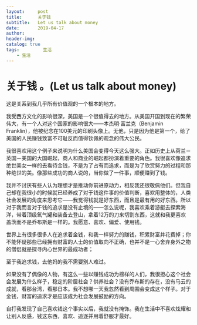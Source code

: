 ```yaml
---
layout:     post  
title:      关于钱
subtitle:   Let us talk about money
date:       2019-04-17  
author:      
header-img: 
catalog: true  
tags:         生活  
    - 生活
---
```


# 关于钱 。(Let us talk about money)

这是关系到我几乎所有价值观的一个根本的地方。

我受西方文化的影响很深，美国是一个很值得去的地方。从美国开国到现在的繁荣伟大，有一个人对这个国家的影响很大——本杰明·富兰克（Benjamin Franklin），他被纪念在100美元的印刷头像上。无他，只是因为他是第一个，给了美国的人民赚钱致富不可耻反而值得钦佩的观念的伟大公民。

我很喜欢用这个例子来说明为什么美国会变得今天这么强大。正如历史上从荷兰－英国－美国的大国崛起，商人和商业的崛起都扮演着重要的角色。我很喜欢像追求绝世美女一样的去看待金钱，不是为了占有而追求，而是为了欣赏努力的过程和那种绝世的美。像那些成功的商人说的，当你做了一件事，顺便赚到了钱。

我并不讨厌有些人认为理想才是推动你前进原动力，相反我还很敬佩他们。但我自己却在我很小的时候就已经养成了对于钱这件事的价值判断，喜欢用整体的，人类社会发展的角度来思考它——我觉得钱就是好东西，而且是最有用的好东西。所以对于我而言对于钱的追求是没有止境的——怎么说呢，我喜欢乘着游艇去探索海洋，带着顶级氧气罐和装备去登山，拿着12万的刀来切割东西，这就和我更喜欢盖茨而不是乔布斯是一样的。我愿意、喜欢、偏爱、使用钱。

世界上有很多很多人在追求着金钱，和我一样努力的赚钱，积累财富并花费掉；你不能怀疑那些已经拥有财富的人士的价值取向不正确，也并不是一心舍弃身外之物的僧侣就是探寻内心世界的最成功者；

至于我追求钱，去他妈的我不需要别人难过。

如果没有了偶像的人物，有这么一些以赚钱成功为榜样的人们，我很担心这个社会会发展为什么样子，稳定的阶层社会？供养社会？没有乔布斯的存在，没有马云的成就，看那台湾，看那日本。我不想哪一天我忽然看到周围会变成这个样子。对于金钱，财富的追求才是应该成为社会发展鼓励的方向。

自打我发现了自己喜欢钱这个事实以后，我就没有掩饰。我在生活中不喜欢炫耀和让别人反感，钱这东西，喜欢、追逐并用着舒服才最好。